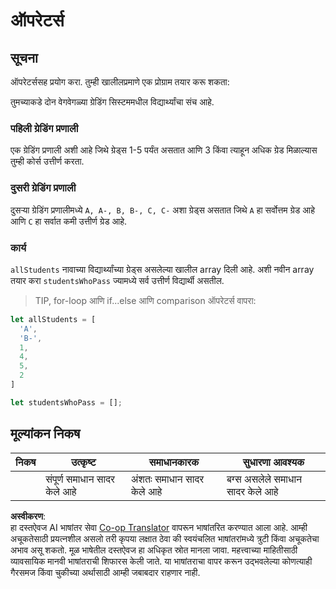 <!--
CO_OP_TRANSLATOR_METADATA:
{
  "original_hash": "bf62b82567e6f9bdf4abda9ae0ccb64a",
  "translation_date": "2025-08-25T21:38:17+00:00",
  "source_file": "2-js-basics/3-making-decisions/assignment.md",
  "language_code": "mr"
}
-->
# ऑपरेटर्स

## सूचना

ऑपरेटर्ससह प्रयोग करा. तुम्ही खालीलप्रमाणे एक प्रोग्राम तयार करू शकता:

तुमच्याकडे दोन वेगवेगळ्या ग्रेडिंग सिस्टममधील विद्यार्थ्यांचा संच आहे.

### पहिली ग्रेडिंग प्रणाली

एक ग्रेडिंग प्रणाली अशी आहे जिथे ग्रेड्स 1-5 पर्यंत असतात आणि 3 किंवा त्याहून अधिक ग्रेड मिळाल्यास तुम्ही कोर्स उत्तीर्ण करता.

### दुसरी ग्रेडिंग प्रणाली

दुसऱ्या ग्रेडिंग प्रणालीमध्ये `A, A-, B, B-, C, C-` अशा ग्रेड्स असतात जिथे `A` हा सर्वोत्तम ग्रेड आहे आणि `C` हा सर्वात कमी उत्तीर्ण ग्रेड आहे.

### कार्य

`allStudents` नावाच्या विद्यार्थ्यांच्या ग्रेड्स असलेल्या खालील array दिली आहे. अशी नवीन array तयार करा `studentsWhoPass` ज्यामध्ये सर्व उत्तीर्ण विद्यार्थी असतील.

> TIP, for-loop आणि if...else आणि comparison ऑपरेटर्स वापरा:

```javascript
let allStudents = [
  'A',
  'B-',
  1,
  4,
  5,
  2
]

let studentsWhoPass = [];
```

## मूल्यांकन निकष

| निकष      | उत्कृष्ट                      | समाधानकारक                  | सुधारणा आवश्यक                 |
| --------- | ----------------------------- | ---------------------------- | ------------------------------ |
|           | संपूर्ण समाधान सादर केले आहे | अंशतः समाधान सादर केले आहे | बग्स असलेले समाधान सादर केले आहे |

**अस्वीकरण**:  
हा दस्तऐवज AI भाषांतर सेवा [Co-op Translator](https://github.com/Azure/co-op-translator) वापरून भाषांतरित करण्यात आला आहे. आम्ही अचूकतेसाठी प्रयत्नशील असलो तरी कृपया लक्षात ठेवा की स्वयंचलित भाषांतरांमध्ये त्रुटी किंवा अचूकतेचा अभाव असू शकतो. मूळ भाषेतील दस्तऐवज हा अधिकृत स्रोत मानला जावा. महत्त्वाच्या माहितीसाठी व्यावसायिक मानवी भाषांतराची शिफारस केली जाते. या भाषांतराचा वापर करून उद्भवलेल्या कोणत्याही गैरसमज किंवा चुकीच्या अर्थासाठी आम्ही जबाबदार राहणार नाही.